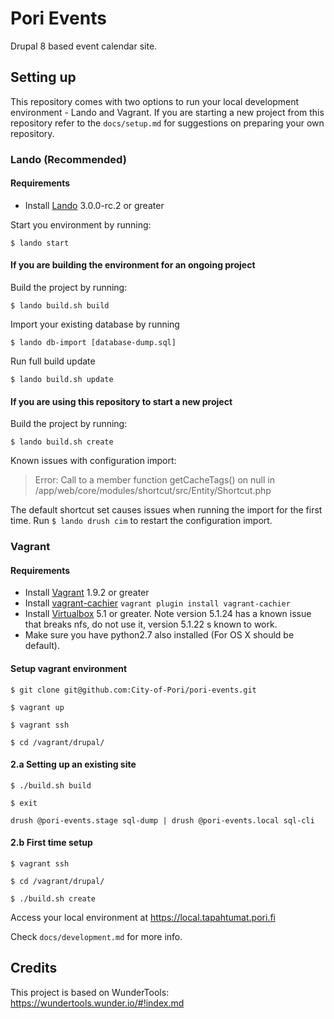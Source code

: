 # Pori Events

Drupal 8 based event calendar site.

## Setting up

This repository comes with two options to run your local development environment - Lando and Vagrant. If you are starting a new project from this repository refer to the `docs/setup.md` for suggestions on preparing your own repository.

### Lando (Recommended)

#### Requirements

- Install [Lando](https://docs.devwithlando.io/) 3.0.0-rc.2 or greater

Start you environment by running:
    
```$ lando start```

#### If you are building the environment for an ongoing project 

Build the project by running:    
    
```$ lando build.sh build```

Import your existing database by running

```$ lando db-import [database-dump.sql]```

Run full build update

```$ lando build.sh update```
    
#### If you are using this repository to start a new project
    
Build the project by running:    
    
```$ lando build.sh create```

Known issues with configuration import:

> Error: Call to a member function getCacheTags() on null in /app/web/core/modules/shortcut/src/Entity/Shortcut.php

The default shortcut set causes issues when running the import for the first time. Run `$ lando drush cim` to restart the configuration import.
   
### Vagrant

#### Requirements

- Install [Vagrant](https://www.vagrantup.com/downloads.html) 1.9.2 or greater
- Install [vagrant-cachier](https://github.com/fgrehm/vagrant-cachier)
 `vagrant plugin install vagrant-cachier`
- Install [Virtualbox](https://www.virtualbox.org/wiki/Downloads) 5.1 or greater. Note version 5.1.24 has a known issue that breaks nfs, do not use it, version 5.1.22 s known to work.
- Make sure you have python2.7 also installed (For OS X should be default).

#### Setup vagrant environment

```$ git clone git@github.com:City-of-Pori/pori-events.git```

```$ vagrant up``` 

```$ vagrant ssh```

```$ cd /vagrant/drupal/```

#### 2.a Setting up an existing site

```$ ./build.sh build```

```$ exit```

```drush @pori-events.stage sql-dump | drush @pori-events.local sql-cli```

#### 2.b First time setup

```$ vagrant ssh```

```$ cd /vagrant/drupal/```

```$ ./build.sh create```

Access your local environment at https://local.tapahtumat.pori.fi

Check `docs/development.md` for more info.

## Credits

This project is based on WunderTools: https://wundertools.wunder.io/#!index.md